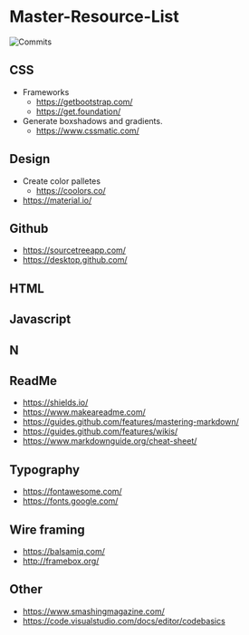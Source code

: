 # Master-Resource-List
![Commits](https://img.shields.io/github/last-commit/fomiller/Master-Resource-List)

## CSS 
* Frameworks
  * https://getbootstrap.com/
  * https://get.foundation/
* Generate boxshadows and gradients.
  * https://www.cssmatic.com/

## Design
* Create color palletes 
  * https://coolors.co/
* https://material.io/

## Github
* https://sourcetreeapp.com/
* https://desktop.github.com/

## HTML

## Javascript

## N

## ReadMe 
* https://shields.io/
* https://www.makeareadme.com/
* https://guides.github.com/features/mastering-markdown/
* https://guides.github.com/features/wikis/
* https://www.markdownguide.org/cheat-sheet/

## Typography
* https://fontawesome.com/
* https://fonts.google.com/

## Wire framing

* https://balsamiq.com/
* http://framebox.org/


## Other
* https://www.smashingmagazine.com/
* https://code.visualstudio.com/docs/editor/codebasics
